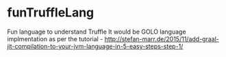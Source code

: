 # funTruffleLang
Fun language to understand Truffle
It would be GOLO language implmentation as per the tutorial - http://stefan-marr.de/2015/11/add-graal-jit-compilation-to-your-jvm-language-in-5-easy-steps-step-1/
